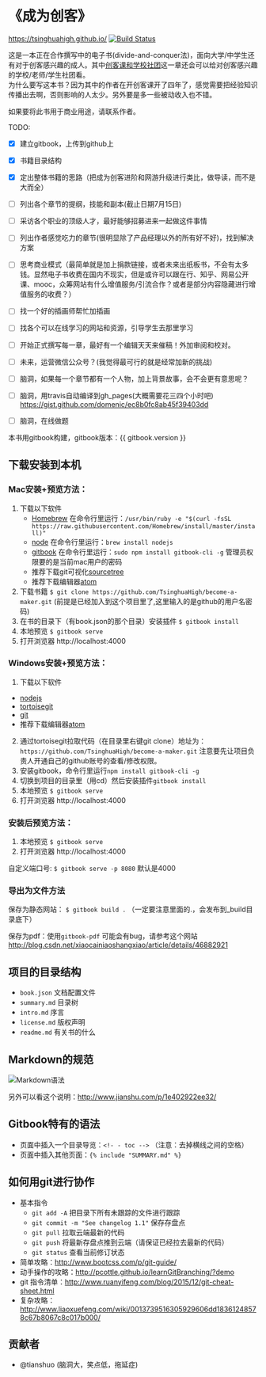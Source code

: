 # 《成为创客》

https://tsinghuahigh.github.io/ [![Build Status](https://travis-ci.org/TsinghuaHigh/become-a-maker.svg?branch=master)](https://travis-ci.org/TsinghuaHigh/become-a-maker)

这是一本正在合作撰写中的电子书(divide-and-conquer法)，面向大学/中学生还有对于创客感兴趣的成人。其中[创客课和学校社团](schools/intro.md)这一章还会可以给对创客感兴趣的学校/老师/学生社团看。  
为什么要写这本书？因为其中的作者在开创客课开了四年了，感觉需要把经验知识传播出去啊，否则影响的人太少。另外要是多一些被动收入也不错。  

如果要将此书用于商业用途，请联系作者。

TODO:

- [x] 建立gitbook，上传到github上
- [x] 书籍目录结构
- [x] 定出整体书籍的思路（把成为创客进阶和网游升级进行类比，做导读，而不是大而全）
- [ ] 列出各个章节的提纲，技能和副本(截止日期7月15日)
- [ ] 采访各个职业的顶级人才，最好能够招募进来一起做这件事情
- [ ] 列出作者感觉吃力的章节(很明显除了产品经理以外的所有好不好)，找到解决方案
- [ ] 思考商业模式（最简单就是加上捐款链接，或者未来出纸板书，不会有太多钱。显然电子书收费在国内不现实，但是或许可以跟在行、知乎、网易公开课、mooc，众筹网站有什么增值服务/引流合作？或者是部分内容隐藏进行增值服务的收费？）
- [ ] 找一个好的插画师帮忙加插画
- [ ] 找各个可以在线学习的网站和资源，引导学生去那里学习
- [ ] 开始正式撰写每一章，最好有一个编辑天天来催稿！外加审阅和校对。
- [ ] 未来，运营微信公众号？(我觉得最可行的就是经常加新的挑战)
- [ ] 脑洞，如果每一个章节都有一个人物，加上背景故事，会不会更有意思呢？
- [ ] 脑洞，用travis自动编译到gh_pages(大概需要花三四个小时吧) https://gist.github.com/domenic/ec8b0fc8ab45f39403dd
- [ ] 脑洞，在线做题


本书用gitbook构建，gitbook版本：{{ gitbook.version }}

## 下载安装到本机

### Mac安装+预览方法：

1. 下载以下软件
    * [Homebrew](http://brew.sh/) 在命令行里运行：`/usr/bin/ruby -e "$(curl -fsSL https://raw.githubusercontent.com/Homebrew/install/master/install)"`
    * [node](http://nodejs.org/) 在命令行里运行：`brew install nodejs`
    * [gitbook](https://www.gitbook.com/) 在命令行里运行：`sudo npm install gitbook-cli -g`  管理员权限要的是当前mac用户的密码
    * 推荐下载git可视化[sourcetree](https://www.sourcetreeapp.com/)
    * 推荐下载编辑器[atom](http://atom.io/)
2. 下载书籍 `$ git clone https://github.com/TsinghuaHigh/become-a-maker.git` (前提是已经加入到这个项目里了,这里输入的是github的用户名密码)
3. 在书的目录下（有book.json的那个目录）安装插件 `$ gitbook install`
4. 本地预览 `$ gitbook serve`
5. 打开浏览器 http://localhost:4000

### Windows安装+预览方法：

1. 下载以下软件
  * [nodejs](https://nodejs.org/en/)
  * [tortoisegit](http://tortoisegit.org/download/)
  * [git](https://git-for-windows.github.io/)
  * 推荐下载编辑器[atom](https://atom.io/)
2. 通过tortoisegit拉取代码（在目录里右键git clone）地址为：`https://github.com/TsinghuaHigh/become-a-maker.git` 注意要先让项目负责人开通自己的github账号的查看/修改权限。
3. 安装gitbook，命令行里运行`npm install gitbook-cli -g`
4. 切换到项目的目录里（用cd）然后安装插件`gitbook install`
5. 本地预览 `$ gitbook serve`
6. 打开浏览器 http://localhost:4000


### 安装后预览方法：

1. 本地预览 `$ gitbook serve`
2. 打开浏览器 http://localhost:4000

自定义端口号: `$ gitbook serve -p 8080` 默认是4000


### 导出为文件方法

保存为静态网站： `$ gitbook build .`  （一定要注意里面的.，会发布到_build目录底下）

保存为pdf：使用`gitbook-pdf` 可能会有bug，请参考这个网站 http://blog.csdn.net/xiaocainiaoshangxiao/article/details/46882921

## 项目的目录结构

* `book.json` 文档配置文件
* `summary.md` 目录树
* `intro.md` 序言
* `license.md` 版权声明
* `readme.md` 有关书的什么

## Markdown的规范

![Markdown语法](http://images.cnitblog.com/i/46653/201406/211438200988939.png)

另外可以看这个说明：http://www.jianshu.com/p/1e402922ee32/

## Gitbook特有的语法

* 页面中插入一个目录导览：`<!- - toc -->` （注意：去掉横线之间的空格）
* 页面中插入其他页面：`{% include "SUMMARY.md" %}`

## 如何用git进行协作

* 基本指令
    * `git add -A` 把目录下所有未跟踪的文件进行跟踪
    * `git commit -m "See changelog 1.1"` 保存存盘点
    * `git pull` 拉取云端最新的代码
    * `git push` 将最新存盘点推到云端（请保证已经拉去最新的代码）
    * `git status` 查看当前修订状态
* 简单攻略：http://www.bootcss.com/p/git-guide/
* 动手操作的攻略：http://pcottle.github.io/learnGitBranching/?demo
* git 指令清单：http://www.ruanyifeng.com/blog/2015/12/git-cheat-sheet.html
* 复杂攻略：http://www.liaoxuefeng.com/wiki/0013739516305929606dd18361248578c67b8067c8c017b000/

## 贡献者

* @tianshuo (脑洞大，笑点低，拖延症)
